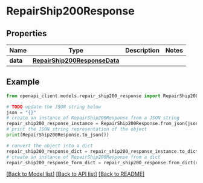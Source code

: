 # RepairShip200Response



## Properties

Name | Type | Description | Notes
------------ | ------------- | ------------- | -------------
**data** | [**RepairShip200ResponseData**](RepairShip200ResponseData.md) |  | 

## Example

```python
from openapi_client.models.repair_ship200_response import RepairShip200Response

# TODO update the JSON string below
json = "{}"
# create an instance of RepairShip200Response from a JSON string
repair_ship200_response_instance = RepairShip200Response.from_json(json)
# print the JSON string representation of the object
print(RepairShip200Response.to_json())

# convert the object into a dict
repair_ship200_response_dict = repair_ship200_response_instance.to_dict()
# create an instance of RepairShip200Response from a dict
repair_ship200_response_form_dict = repair_ship200_response.from_dict(repair_ship200_response_dict)
```
[[Back to Model list]](../README.md#documentation-for-models) [[Back to API list]](../README.md#documentation-for-api-endpoints) [[Back to README]](../README.md)


